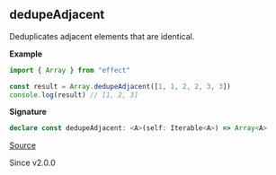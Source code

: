 ## dedupeAdjacent

Deduplicates adjacent elements that are identical.

**Example**

```ts
import { Array } from "effect"

const result = Array.dedupeAdjacent([1, 1, 2, 2, 3, 3])
console.log(result) // [1, 2, 3]
```

**Signature**

```ts
declare const dedupeAdjacent: <A>(self: Iterable<A>) => Array<A>
```

[Source](https://github.com/Effect-TS/effect/tree/main/packages/effect/src/Array.ts#L3082)

Since v2.0.0